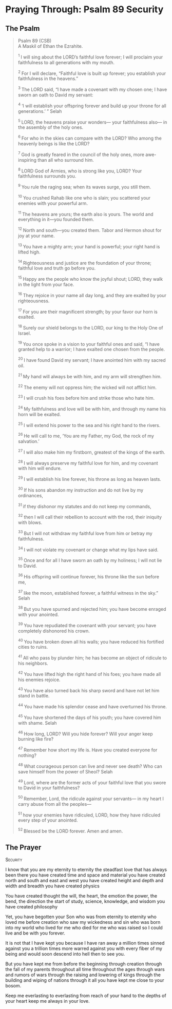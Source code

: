 # Praying Through: Psalm 89 Security

## The Psalm

>Psalm 89 (CSB)  
> A Maskil of Ethan the Ezrahite. 
>
><sup> 1  </sup>I will sing about the LORD’s faithful love forever; I will proclaim your faithfulness to all generations with my mouth. 
>
><sup> 2  </sup>For I will declare, “Faithful love is built up forever; you establish your faithfulness in the heavens.” 
>
><sup> 3  </sup>The LORD said, “I have made a covenant with my chosen one; I have sworn an oath to David my servant: 
>
><sup> 4  </sup>‘I will establish your offspring forever and build up your throne for all generations.’ ” Selah 
>
><sup> 5  </sup>LORD, the heavens praise your wonders— your faithfulness also— in the assembly of the holy ones. 
>
><sup> 6  </sup>For who in the skies can compare with the LORD? Who among the heavenly beings is like the LORD? 
>
><sup> 7  </sup>God is greatly feared in the council of the holy ones, more awe-inspiring than all who surround him. 
>
><sup> 8  </sup>LORD God of Armies, who is strong like you, LORD? Your faithfulness surrounds you. 
>
><sup> 9  </sup>You rule the raging sea; when its waves surge, you still them. 
>
><sup> 10  </sup>You crushed Rahab like one who is slain; you scattered your enemies with your powerful arm. 
>
><sup> 11  </sup>The heavens are yours; the earth also is yours. The world and everything in it—you founded them. 
>
><sup> 12  </sup>North and south—you created them. Tabor and Hermon shout for joy at your name. 
>
><sup> 13  </sup>You have a mighty arm; your hand is powerful; your right hand is lifted high. 
>
><sup> 14  </sup>Righteousness and justice are the foundation of your throne; faithful love and truth go before you. 
>
><sup> 15  </sup>Happy are the people who know the joyful shout; LORD, they walk in the light from your face. 
>
><sup> 16  </sup>They rejoice in your name all day long, and they are exalted by your righteousness. 
>
><sup> 17  </sup>For you are their magnificent strength; by your favor our horn is exalted. 
>
><sup> 18  </sup>Surely our shield belongs to the LORD, our king to the Holy One of Israel. 
>
><sup> 19  </sup>You once spoke in a vision to your faithful ones and said, “I have granted help to a warrior; I have exalted one chosen from the people. 
>
><sup> 20  </sup>I have found David my servant; I have anointed him with my sacred oil. 
>
><sup> 21  </sup>My hand will always be with him, and my arm will strengthen him. 
>
><sup> 22  </sup>The enemy will not oppress him; the wicked will not afflict him. 
>
><sup> 23  </sup>I will crush his foes before him and strike those who hate him. 
>
><sup> 24  </sup>My faithfulness and love will be with him, and through my name his horn will be exalted. 
>
><sup> 25  </sup>I will extend his power to the sea and his right hand to the rivers. 
>
><sup> 26  </sup>He will call to me, ‘You are my Father, my God, the rock of my salvation.’ 
>
><sup> 27  </sup>I will also make him my firstborn, greatest of the kings of the earth. 
>
><sup> 28  </sup>I will always preserve my faithful love for him, and my covenant with him will endure. 
>
><sup> 29  </sup>I will establish his line forever, his throne as long as heaven lasts. 
>
><sup> 30  </sup>If his sons abandon my instruction and do not live by my ordinances, 
>
><sup> 31  </sup>if they dishonor my statutes and do not keep my commands, 
>
><sup> 32  </sup>then I will call their rebellion to account with the rod, their iniquity with blows. 
>
><sup> 33  </sup>But I will not withdraw my faithful love from him or betray my faithfulness. 
>
><sup> 34  </sup>I will not violate my covenant or change what my lips have said. 
>
><sup> 35  </sup>Once and for all I have sworn an oath by my holiness; I will not lie to David. 
>
><sup> 36  </sup>His offspring will continue forever, his throne like the sun before me, 
>
><sup> 37  </sup>like the moon, established forever, a faithful witness in the sky.” Selah 
>
><sup> 38  </sup>But you have spurned and rejected him; you have become enraged with your anointed. 
>
><sup> 39  </sup>You have repudiated the covenant with your servant; you have completely dishonored his crown. 
>
><sup> 40  </sup>You have broken down all his walls; you have reduced his fortified cities to ruins. 
>
><sup> 41  </sup>All who pass by plunder him; he has become an object of ridicule to his neighbors. 
>
><sup> 42  </sup>You have lifted high the right hand of his foes; you have made all his enemies rejoice. 
>
><sup> 43  </sup>You have also turned back his sharp sword and have not let him stand in battle. 
>
><sup> 44  </sup>You have made his splendor cease and have overturned his throne. 
>
><sup> 45  </sup>You have shortened the days of his youth; you have covered him with shame. Selah 
>
><sup> 46  </sup>How long, LORD? Will you hide forever? Will your anger keep burning like fire? 
>
><sup> 47  </sup>Remember how short my life is. Have you created everyone for nothing? 
>
><sup> 48  </sup>What courageous person can live and never see death? Who can save himself from the power of Sheol? Selah 
>
><sup> 49  </sup>Lord, where are the former acts of your faithful love that you swore to David in your faithfulness? 
>
><sup> 50  </sup>Remember, Lord, the ridicule against your servants— in my heart I carry abuse from all the peoples— 
>
><sup> 51  </sup>how your enemies have ridiculed, LORD, how they have ridiculed every step of your anointed. 
>
><sup> 52  </sup>Blessed be the LORD forever. Amen and amen.

## The Prayer

<div style="font-variant: small-caps;">
Security
</div>


I know that
  you are my eternity to eternity
  the steadfast love that has always been there
  you have created time and space and material
  you have created north and south and east and west
  you have created height and depth and width and breadth
  you have created physics

You have created thought
  the will, the heart, the emotion
  the power, the bend, the direction
  the start of study, science, knowledge, and wisdom
  you have created philosophy

Yet, you have begotten your Son
  who was from eternity to eternity
  who loved me before creation
  who saw my wickedness and sin
  who was born into my world
  who lived for me
  who died for me
  who was raised so I could live
  and be with you forever.

It is not that I have kept you
  because I have ran away a million times
  sinned against you a trillion times more
  warred against you with every fiber of my being
  and would soon descend into hell then to see you.

But you have kept me
  from before the beginning
  through creation
  through the fall of my parents
  throughout all time
  throughout the ages
  through wars and rumors of wars
  through the raising and lowering of kings
  through the building and wiping of nations
  through it all
  you have kept me close to your bosom.

Keep me everlasting to everlasting
  from reach of your hand
  to the depths of your heart
  keep me always in your love.

